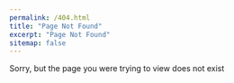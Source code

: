 ```yaml
---
permalink: /404.html
title: "Page Not Found"
excerpt: "Page Not Found"
sitemap: false
---
```


Sorry, but the page you were trying to view does not exist
